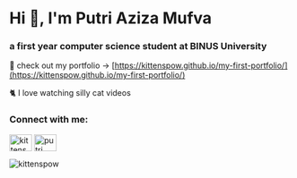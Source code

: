 <h1>Hi 👋, I'm Putri Aziza Mufva</h1>
<h3>a first year computer science student at BINUS University</h3>

🌱 check out my portfolio -> [https://kittenspow.github.io/my-first-portfolio/](https://kittenspow.github.io/my-first-portfolio/)

🐈 I love watching silly cat videos

<h3 align="left">Connect with me:</h3>
<p align="left">
<a href="https://twitter.com/kittenspow" target="blank"><img align="center" src="https://raw.githubusercontent.com/rahuldkjain/github-profile-readme-generator/master/src/images/icons/Social/twitter.svg" alt="kittenspow" height="30" width="40" /></a>
<a href="https://www.linkedin.com/in/putri-aziza-mufva/" target="blank"><img align="center" src="https://raw.githubusercontent.com/rahuldkjain/github-profile-readme-generator/master/src/images/icons/Social/linked-in-alt.svg" alt="putri aziza mufva" height="30" width="40" /></a>
</p>

<p><img align="left" src="https://github-readme-stats.vercel.app/api/top-langs?username=kittenspow&show_icons=true&locale=en&layout=compact" alt="kittenspow" /></p>

